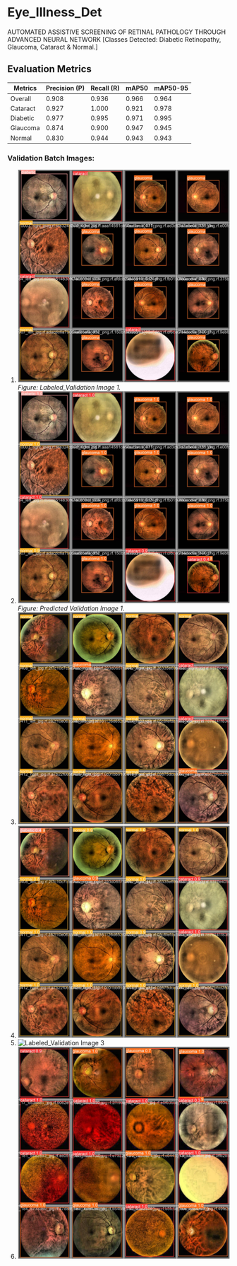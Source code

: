 # Eye_Illness_Det
AUTOMATED ASSISTIVE SCREENING OF RETINAL PATHOLOGY THROUGH ADVANCED NEURAL NETWORK [Classes Detected: Diabetic Retinopathy, Glaucoma, Cataract &amp; Normal.] 

## Evaluation Metrics

| Metrics | Precision (P) | Recall (R) | mAP50 | mAP50-95 |
|---------|----------------|------------|-------|----------|
| Overall | 0.908          | 0.936      | 0.966 | 0.964    |
| Cataract | 0.927         | 1.000      | 0.921 | 0.978    |
| Diabetic | 0.977         | 0.995      | 0.971 | 0.995    |
| Glaucoma | 0.874         | 0.900      | 0.947 | 0.945    |
| Normal | 0.830           | 0.944      | 0.943 | 0.943    |

### Validation Batch Images:

1. ![Labeled Validation Image 1](/Images/val_batch0_labels.jpg)
  *Figure: Labeled_Validation Image 1.*
2. ![Predicted Validation Image 1](/Images/val_batch0_pred.jpg)
  *Figure: Predicted Validation Image 1.*
3. ![Labeled_Validation Image 2](/Images/val_batch1_labels.jpg)
4. ![Predicted_Validation Image 2](/Images/val_batch1_pred.jpg)
5. ![Labeled_Validation Image 3](/Images/val_batch3_labels.jpg)
6. ![Predicted_Validation Image 3](/Images/val_batch2_pred.jpg)
